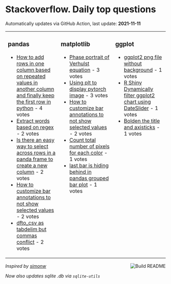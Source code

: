 # Stackoverflow. Daily top questions 

Automatically updates via GitHub Action, last update: **<!-- date starts -->2021-11-11<!-- date ends -->**


<table><tr><td valign="top" width="33%">

### pandas
<!-- pandas starts -->
* [How to add rows in one column based on repeated values in another column  and finally keep the first row in python](https://stackoverflow.com/questions/69921871/how-to-add-rows-in-one-column-based-on-repeated-values-in-another-column-and-f) - 4 votes
* [Extract words based on regex](https://stackoverflow.com/questions/69934123/extract-words-based-on-regex) - 2 votes
* [Is there an easy way to select across rows in a panda frame to create a new column](https://stackoverflow.com/questions/69931258/is-there-an-easy-way-to-select-across-rows-in-a-panda-frame-to-create-a-new-colu) - 2 votes
* [How to customize bar annotations to not show selected values](https://stackoverflow.com/questions/69933583/how-to-customize-bar-annotations-to-not-show-selected-values) - 2 votes
* [dfto_csv as tabdelim but commas conflict](https://stackoverflow.com/questions/69929545/df-to-csv-as-tab-delim-but-commas-conflict) - 2 votes
<!-- pandas ends -->
</td><td valign="top" width="34%">


### matplotlib
<!-- matplotlib starts -->
* [Phase portrait of Verhulst equation](https://stackoverflow.com/questions/69932132/phase-portrait-of-verhulst-equation) - 3 votes
* [Using plt to display pytorch image](https://stackoverflow.com/questions/69932913/using-plt-to-display-pytorch-image) - 3 votes
* [How to customize bar annotations to not show selected values](https://stackoverflow.com/questions/69933583/how-to-customize-bar-annotations-to-not-show-selected-values) - 2 votes
* [Count total number of pixels for each color](https://stackoverflow.com/questions/69932895/count-total-number-of-pixels-for-each-color) - 1 votes
* [last bar is hiding behind in pandas grouped bar plot](https://stackoverflow.com/questions/69932935/last-bar-is-hiding-behind-in-pandas-grouped-bar-plot) - 1 votes
<!-- matplotlib ends -->
</td><td valign="top" width="34%">


### ggplot
<!-- ggplot2 starts -->
* [ggplot2 png file without background](https://stackoverflow.com/questions/69928739/ggplot2-png-file-without-background) - 1 votes
* [R Shiny  Dynamically filter ggplot2 chart using DateSlider](https://stackoverflow.com/questions/69928140/r-shiny-dynamically-filter-ggplot2-chart-using-dateslider) - 1 votes
* [Bolden the title and axisticks](https://stackoverflow.com/questions/69922243/bolden-the-title-and-axis-ticks) - 1 votes
<!-- ggplot2 ends -->
</td></tr></table>

<a href="https://github.com/hp0404/hp0404/actions"><img src="https://github.com/hp0404/hp0404/workflows/Build%20README/badge.svg" align="right" alt="Build README"></a> <p>*Inspired by  [simonw](https://github.com/simonw/simonw)*</p> <p> *Now also updates sqlite .db via `sqlite-utils`* </p>
